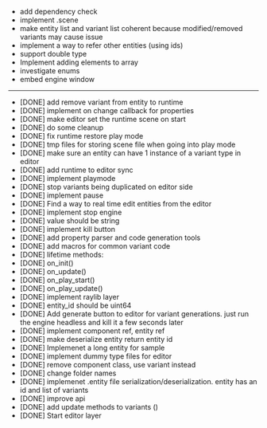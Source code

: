 * add dependency check
* implement .scene
* make entity list and variant list coherent because modified/removed variants may cause issue 
* implement a way to refer other entities (using ids)
* support double type
* Implement adding elements to array
* investigate enums
* embed engine window
-----------------------------------------

* [DONE] add remove variant from entity to runtime
* [DONE] implement on change callback for properties
* [DONE] make editor set the runtime scene on start
* [DONE] do some cleanup
* [DONE] fix runtime restore play mode
* [DONE] tmp files for storing scene file when going into play mode
* [DONE] make sure an entity can have 1 instance of a variant type in editor
* [DONE] add runtime to editor sync
* [DONE] implement playmode
* [DONE] stop variants being duplicated on editor side
* [DONE] implement pause
* [DONE] Find a way to real time edit entities from the editor
* [DONE] implement stop engine
* [DONE] value should be string
* [DONE] implement kill button
* [DONE] add property parser and code generation tools
* [DONE] add macros for common variant code
* [DONE] lifetime methods:
* [DONE] on_init()
* [DONE] on_update()
* [DONE] on_play_start()
* [DONE] on_play_update()
* [DONE] implement raylib layer
* [DONE] entity_id should be uint64
* [DONE] Add generate button to editor for variant generations. just run the engine headless and kill it a few seconds later
* [DONE] implement component ref, entity ref
* [DONE] make deserialize entity return entity id 
* [DONE] Implemenet a long entity for sample
* [DONE] implement dummy type files for editor
* [DONE] remove component class, use variant instead
* [DONE] change folder names
* [DONE] implemenet .entity file serialization/deserialization. entity has an id and list of variants
* [DONE] improve api
* [DONE] add update methods to variants ()
* [DONE] Start editor layer

